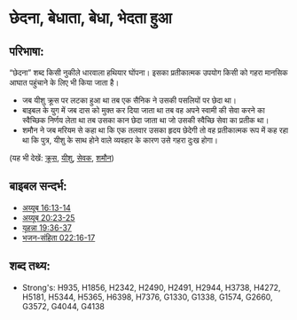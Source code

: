 # छेदना, बेधाता, बेधा, भेदता हुआ #

## परिभाषा: ##

“छेदना” शब्द किसी नुकीले धारवाला हथियार घोंपना। इसका प्रतीकात्मक उपयोग किसी को गहरा मानसिक आघात पहुंचाने के लिए भी किया जाता है।

* जब यीशु क्रूस पर लटका हुआ था तब एक सैनिक ने उसकी पसलियों पर छेदा था।
* बाइबल के युग में जब दास को मुक्त कर दिया जाता था तब वह अपने स्वामी की सेवा करने का स्वैच्छिक निर्णय लेता था तब उसका कान छेदा जाता था जो उसकी स्वैच्छि सेवा का प्रतीक था।
* शमौन ने जब मरियम से कहा था कि एक तलवार उसका हृदय छेदेगी तो वह प्रतीकात्मक रूप में कह रहा था कि पुत्र, यीशु के साथ होने वाले व्यवहार के कारण उसे गहरा दुःख होगा।

(यह भी देखें: [क्रूस](../kt/cross.md), [यीशु](../kt/jesus.md), [सेवक](../other/servant.md), [शमौन](../names/simeon.md))

## बाइबल सन्दर्भ: ##

* [अय्यूब 16:13-14](rc://en/tn/help/job/16/13)
* [अय्यूब 20:23-25](rc://en/tn/help/job/20/23)
* [यूहन्ना 19:36-37](rc://en/tn/help/jhn/19/36)
* [भजन-संहिता 022:16-17](rc://en/tn/help/psa/022/016)

## शब्द तथ्य: ##

* Strong's: H935, H1856, H2342, H2490, H2491, H2944, H3738, H4272, H5181, H5344, H5365, H6398, H7376, G1330, G1338, G1574, G2660, G3572, G4044, G4138
